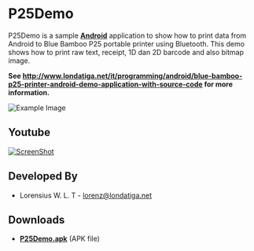 P25Demo
=======

P25Demo is a sample **[Android](http://www.londatiga.net/category/it/programming/android/)** application to show how to print data from Android to Blue Bamboo P25 portable printer using Bluetooth. This demo shows how to print raw text,
receipt, 1D dan 2D barcode and also bitmap image.


**See http://www.londatiga.net/it/programming/android/blue-bamboo-p25-printer-android-demo-application-with-source-code for more information.**

![Example Image](http://londatiga.net/images/android_bluebamboo_p25_demo.png)

## Youtube

[![ScreenShot](http://www.londatiga.net/images/p25-printer-youtube.png)](http://www.youtube.com/watch?v=ZzrWVW6t1vk)

## Developed By

* Lorensius W. L. T - <lorenz@londatiga.net>

## Downloads
 * **[P25Demo.apk](http://www.londatiga.net/downloads/apk/P25Demo.apk)** (APK file)